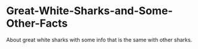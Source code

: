 # Great-White-Sharks-and-Some-Other-Facts
About great white sharks with some info that is the same with other sharks.

